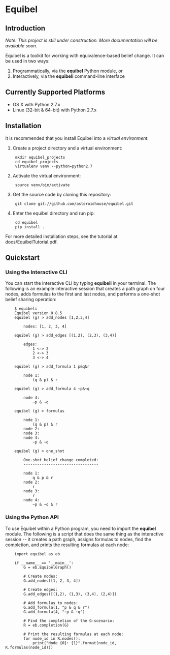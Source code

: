 # Equibel

## Introduction

*Note: This project is still under construction. More documentation will be available soon.*

Equibel is a toolkit for working with equivalence-based belief change.
It can be used in two ways:

1. Programmatically, via the **equibel** Python module, or
2. Interactively, via the **equibeli** command-line interface

## Currently Supported Platforms

* OS X with Python 2.7.x
* Linux (32-bit & 64-bit) with Python 2.7.x

## Installation

It is recommended that you install Equibel into a *virtual environment*.


1. Create a project directory and a virtual environment:

        mkdir equibel_projects
        cd equibel_projects
        virtualenv venv --python=python2.7

2. Activate the virtual environment:

        source venv/bin/activate

3. Get the source code by cloning this repository:

        git clone git://github.com/asteroidhouse/equibel.git

4. Enter the equibel directory and run pip:

        cd equibel
        pip install .

For more detailed installation steps, see the tutorial at docs/EquibelTutorial.pdf.

## Quickstart

### Using the Interactive CLI

You can start the interactive CLI by typing **equibeli** in your terminal. The 
following is an example interactive session that creates a path graph on four 
nodes, adds formulas to the first and last nodes, and performs a one-shot belief 
sharing operation:

        $ equibeli
        Equibel version 0.8.5
        equibel (g) > add_nodes [1,2,3,4]

            nodes: [1, 2, 3, 4]

        equibel (g) > add_edges [(1,2), (2,3), (3,4)]

            edges:
                1 <-> 2
                2 <-> 3
                3 <-> 4

        equibel (g) > add_formula 1 p&q&r

            node 1:
                (q & p) & r

        equibel (g) > add_formula 4 ~p&~q

            node 4:
                ~p & ~q

        equibel (g) > formulas

            node 1:
                (q & p) & r
            node 2:
            node 3:
            node 4:
                ~p & ~q

        equibel (g) > one_shot

            One-shot belief change completed:
            ---------------------------------

            node 1:
                q & p & r
            node 2:
                r
            node 3:
                r
            node 4:
                ~p & ~q & r


### Using the Python API

To use Equibel within a Python program, you need to import the **equibel** 
module. The following is a script that does the same thing as the interactive 
session -- it creates a path graph, assigns formulas to nodes, find the 
completion, and prints the resulting formulas at each node:

        import equibel as eb

        if __name__ == '__main__':
            G = eb.EquibelGraph()

            # Create nodes:
            G.add_nodes([1, 2, 3, 4])

            # Create edges:
            G.add_edges([(1,2), (1,3), (3,4), (2,4)]) 

            # Add formulas to nodes:
            G.add_formula(1, "p & q & r")
            G.add_formula(4, "~p & ~q")
    
            # Find the completion of the G-scenario:
            R = eb.completion(G)

            # Print the resulting formulas at each node:
            for node_id in R.nodes():
                print("Node {0}: {1}".format(node_id, R.formulas(node_id)))

